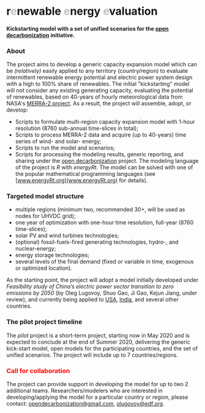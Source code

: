 # **r**<span style="color:#C0C0C0">**e**</span>newable <span style="color:#C0C0C0">**e**</span>nergy <span style="color:#C0C0C0">**e**</span>**valuation**
#### Kickstarting model with a set of unified scenarios for the [open decarbonization](https://www.opendecarbonization.org/) initiative.  

### About  
The project aims to develop a generic capacity expansion model which can be *(relatively)* easily applied to any territory (country/region) to evaluate intermittent renewable energy potential and electric power system design with a high to 100% share of renewables. The initial "kickstarting" model will not consider any existing generating capacity, evaluating the potential of renewables, based on 40-years of hourly meteorological data from NASA's [MERRA-2 project](https://gmao.gsfc.nasa.gov/reanalysis/MERRA-2/). As a result, the project will assemble, adopt, or develop:   

* Scripts to formulate multi-region capacity expansion model with 1-hour resolution (8760 sub-annual time-slices in total);  
* Scripts to process MERRA-2 data and acquire (up to 40-years) time series of wind- and solar- energy;  
* Scripts to run the model and scenarios;  
* Scripts for processing the modeling results, generic reporting, and sharing under the [open decarbonization](www.opendecarbonization.org) project. The modeling language of the project is *R* with *energyRt*. The model can be solved with one of the popular mathematical programming languages (see [www.energyRt.org](www.energyRt.org) for details).

### Targeted model structure  
* multiple regions (minimum two, recommended 30+, will be used as nodes for UHVDC grid);  
* one year of optimization with one-hour time resolution, full-year (8760 time-slices);  
* solar PV and wind turbines technologies;  
* (optional) fossil-fuels-fired generating technologies, hydro-, and nuclear-energy;  
* energy storage technologies;  
* several levels of the final demand (fixed or variable in time, exogenous or optimized location).    

As the starting point, the project will adopt a model initially developed under *Feasibility study of China’s electric power sector transition to zero emissions by 2050* (by Oleg Lugovoy, Shuo Gao, Ji Gao, Kejun Jiang, under review), and currently being applied to [USA](https://www.usensys.org/), [India](https://github.com/olugovoy/indem), and several other countries. 

### The pilot project timeline    
The *pilot* project is a short-term project, starting now in May 2020 and is expected to conclude at the end of Summer 2020, delivering the generic kick-start model, open models for the participating countries, and the set of unified scenarios. The project will include up to 7 countries/regions.  

### <span style="color:red">**Call for collaboration**</span>  
The project can provide support in developing the model for up to two 2 additional teams. Researchers/modelers who are interested in developing/applying the model for a particular country or region, please contact: opendecarbonization@gmail.com, olugovoy@edf.org. 
